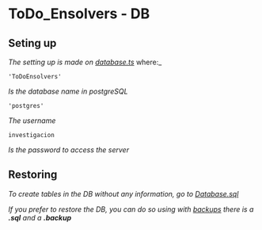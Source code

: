 # ToDo_Ensolvers - DB

## Seting up

_The setting up is made on [database.ts](https://github.com/rizosAlba/ToDo_Ensolvers/tree/main/Server/src/database/database.ts)_
where:_
```
'ToDoEnsolvers'
```
_Is the database name in postgreSQL_

```
'postgres'
```
_The username_

```
investigacion
```
_Is the password to access the server_

## Restoring
_To create tables in the DB without any information, go to [Database.sql](https://github.com/rizosAlba/ToDo_Ensolvers/tree/main/Server/Database/database.sql)_

_If you prefer to restore the DB, you can do so using with [backups](https://github.com/rizosAlba/ToDo_Ensolvers/tree/main/Server/Database/backups) there is a **.sql** and a **.backup**_


